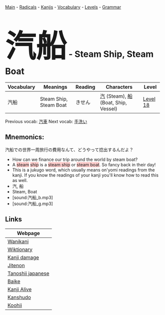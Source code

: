 <style> bigfont {font-size: 100px}</style>
[Main](../README.md) -
[Radicals](../radicals.md) -
[Kanjis](../kanjis.md) -
[Vocabulary](../vocabulary.md) -
[Levels](../levels.md) -
[Grammar](../grammar.md)
# <bigfont> 汽船</bigfont> - Steam Ship, Steam Boat 

| Vocabulary | Meanings | Reading | Characters | Level |
| --- | --- | --- | --- | --- |
| 汽船 | Steam Ship, Steam Boat | きせん |  [汽](../kanjis/汽.md) (Steam), [船](../kanjis/船.md) (Boat, Ship, Vessel) | [Level 18](../levels/wk_level18.md) |

Previous vocab: [汽車](汽車.md) Next vocab: [手洗い](手洗い.md) 

## Mnemonics:
汽船での世界一周旅行の費用なんて、どうやって捻出するんだよ？
* How can we finance our trip around the world by steam boat?
* A <span style="background-color:#ffcccb"> steam</span> <span style="background-color:#ffcccb"> ship</span> is a <span style="background-color:#ffcccb"> steam ship</span> or <span style="background-color:#ffcccb"> steam boat</span>. So fancy back in their day!
* This is a jukugo word, which usually means on'yomi readings from the kanji. If you know the readings of your kanji you'll know how to read this as well.
* 汽, 船
* Steam, Boat
* [sound:汽船_b.mp3]
* [sound:汽船_g.mp3]


## Links 

| Webpage |
| --- |
| [Wanikani          ](https://www.wanikani.com/kanji/汽船) |
| [Wiktionary        ](https://en.wiktionary.org/wiki/汽船) |
| [Kanji damage      ](http://www.kanjidamage.com/kanji/search?utf8=✓&q=汽船) |
| [Jitenon           ](https://jitenon.com/kanji/汽船) |
| [Tanoshii japanese ](https://www.tanoshiijapanese.com/dictionary/kanji.cfm?k=汽船) |
| [Baike             ](https://baike.baidu.com/item/汽船) |
| [Kanji Alive       ](https://app.kanjialive.com/汽船) |
| [Kanshudo          ](https://www.kanshudo.com/searchmn?q=汽船) |
| [Koohii            ](https://kanji.koohii.com/study/kanji/汽船) |
